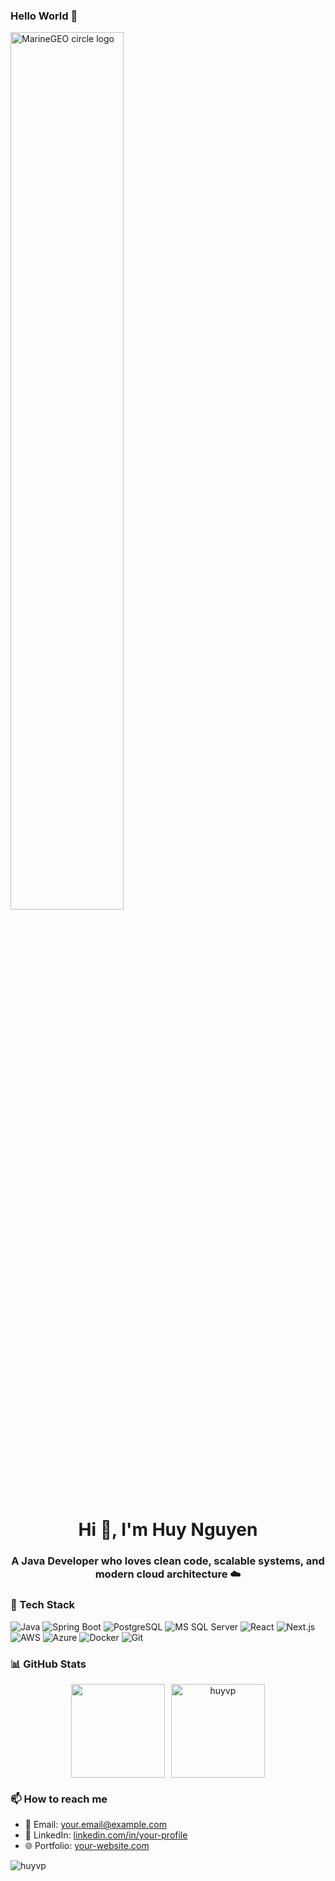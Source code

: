 ### Hello World 👋
<img src="http://studiopixel.in/wp-content/uploads/2017/11/senior-front-end-developer-openings-1.gif" alt="MarineGEO circle logo" width="60%">

<h1 align="center">Hi 👋, I'm Huy Nguyen</h1>
<h3 align="center">A Java Developer who loves clean code, scalable systems, and modern cloud architecture ☁️</h3>

### 🚀 Tech Stack

![Java](https://img.shields.io/badge/Java-ED8B00?style=flat&logo=openjdk&logoColor=white)
![Spring Boot](https://img.shields.io/badge/Spring%20Boot-6DB33F?style=flat&logo=spring-boot&logoColor=white)
![PostgreSQL](https://img.shields.io/badge/PostgreSQL-336791?style=flat&logo=postgresql&logoColor=white)
![MS SQL Server](https://img.shields.io/badge/SQL%20Server-CC2927?style=flat&logo=microsoft-sql-server&logoColor=white)
![React](https://img.shields.io/badge/React-20232A?style=flat&logo=react&logoColor=61DAFB)
![Next.js](https://img.shields.io/badge/Next.js-000000?style=flat&logo=next.js&logoColor=white)
![AWS](https://img.shields.io/badge/AWS-FF9900?style=flat&logo=amazonaws&logoColor=white)
![Azure](https://img.shields.io/badge/Azure-0078D4?style=flat&logo=microsoft-azure&logoColor=white)
![Docker](https://img.shields.io/badge/Docker-2496ED?style=flat&logo=docker&logoColor=white)
![Git](https://img.shields.io/badge/Git-F05032?style=flat&logo=git&logoColor=white)


### 📊 GitHub Stats
<div align="center" style="display: flex; gap: 10px; justify-content: center; flex-wrap: wrap;">
  <img src="https://github-readme-stats.vercel.app/api?username=huyvp&show_icons=true&theme=tokyonight&count_private=true&locale=en&include_all_commit=true&hide_rank=false&count_private=true" height="150"/>
  <img src="https://github-readme-stats.vercel.app/api/top-langs?username=huyvp&show_icons=true&locale=en&layout=compact&theme=tokyonight&langs_count=5&hide_border=true&card_width=320" height="150" alt="huyvp" />
</div>

### 📫 How to reach me

- 📧 Email: [your.email@example.com](mailto:nvh1892kw@gmail.com)
- 💼 LinkedIn: [linkedin.com/in/your-profile](https://www.linkedin.com/in/huyvp)
- 🌐 Portfolio: [your-website.com](https://huyvp.dev)

<p><img align="center" src="https://github-readme-streak-stats.herokuapp.com/?user=huyvp&" alt="huyvp" /></p>
